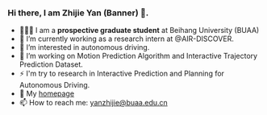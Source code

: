 ### Hi there, I am Zhijie Yan (Banner) 👋.

- 👨🏼‍💻 I am a **prospective graduate student** at Beihang University (BUAA)
- 👯 I’m currently working as a research intern at @AIR-DISCOVER.
- 🌱 I’m interested in autonomous driving.
- 🔭 I’m working on Motion Prediction Algorithm and Interactive Trajectory Prediction Dataset.
- ⚡ I'm try to research in Interactive Prediction and Planning for Autonomous Driving.
- 💬 My [homepage](https://yanzhijie.github.io/)
- 📫 How to reach me: yanzhijie@buaa.edu.cn
